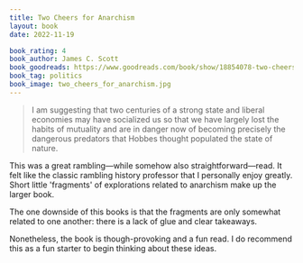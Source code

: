 ```yaml
---
title: Two Cheers for Anarchism
layout: book
date: 2022-11-19

book_rating: 4
book_author: James C. Scott
book_goodreads: https://www.goodreads.com/book/show/18854078-two-cheers-for-anarchism
book_tag: politics
book_image: two_cheers_for_anarchism.jpg
---
```


> I am suggesting that two centuries of a strong state and liberal economies may have socialized us so that we have largely lost the habits of mutuality and are in danger now of becoming precisely the dangerous predators that Hobbes thought populated the state of nature.

This was a great rambling—while somehow also straightforward—read. It felt like the classic rambling history professor that I personally enjoy greatly. Short little 'fragments' of explorations related to anarchism make up the larger book. 

The one downside of this books is that the fragments are only somewhat related to one another: there is a lack of glue and clear takeaways.

Nonetheless, the book is though-provoking and a fun read. I do recommend this as a fun starter to begin thinking about these ideas.